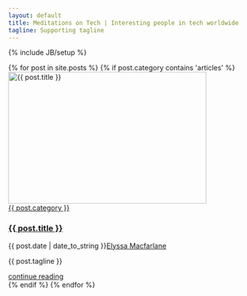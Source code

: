 ```yaml
---
layout: default
title: Meditations on Tech | Interesting people in tech worldwide
tagline: Supporting tagline
---
```

{% include JB/setup %}

<div class="ruby-page-wrap row clearfix is-masonry tn-container no-sidebar">
  <div class="ruby-content-wrap col-xs-12">
    <div class="main-content-inner">
    {% for post in site.posts %}
    {% if post.category contains 'articles' %}
      <div class="grid-layout-outer col-sm-6 col-xs-12 masonry-el" data-cols="2">
        <article class="post-wrap grid-layout clearfix tn-animated-image tn-zoom tn-animation">
          <div class="thumb-wrap post-el">
            <a href="{{ post.url }}" rel="bookmark" title="{{ post.title }}">
              <img alt="{{ post.title }}" class="attachment-tn_medium_grid size-tn_medium_grid wp-post-image" height="267" width="400" sizes="(max-width: 400px) 100vw, 400px" src="{{ BASE_PATH }}img/posts/{{ post.image }}">
            </a>
          </div>
          <div class="post-inner grid-inner">
            <div class="category-name-wrap post-el">
              <span class="bullet first-bullet"></span><a class="cate-name" href="/{{ post.category }}.html" title="{{ post.category }}">{{ post.category }}</a><span class="bullet last-bullet"></span>
            </div>
            <h3 class="post-title post-el small"><a href="{{ post.url }}" rel="bookmark" title="{{ post.title }}">{{ post.title }}</a></h3>
            <div class="meta-tags-wrap post-el">
              <span class="date-tags tags-el"><time datetime="{{ post.date | date_to_string }}">{{ post.date | date_to_string }}</time></span><span class="author-tags tags-el"><a href="javascript:;">Elyssa Macfarlane</a></span>
            </div>
          </div>
          <div class="excerpt post-el">
            <p>{{ post.tagline }}</p>
          </div>
          <div class="read-more-wrap post-el">
            <a href="{{ post.url }}" rel="bookmark" title="{{ post.title }}">continue reading</a>
          </div>
          <div class="post-footer">
            <div class="post-format-wrap">
              <span class="post-format"><i class="fa fa-file-text"></i></span>
            </div>
          </div>
        </article>
      </div>
    {% endif %}
    {% endfor %}
    </div>
  </div>
</div>
